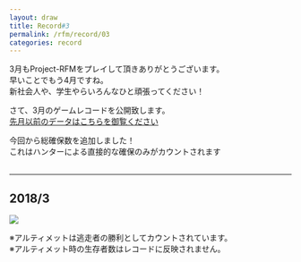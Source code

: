 ```yaml
---
layout: draw
title: Record#3
permalink: /rfm/record/03
categories: record
---
```


3月もProject-RFMをプレイして頂きありがとうございます。<br>
早いことでもう4月ですね。<br>
新社会人や、学生やらいろんなひと頑張ってください！<br>



さて、3月のゲームレコードを公開致します。<br>
[先月以前のデータはこちらを御覧ください](http://web.njj12.net/categories/#record) <br>

今回から総確保数を追加しました！<br>
これはハンターによる直接的な確保のみがカウントされます<br>
  
  
----------------------------------------  
## 2018/3
<img src="http://web.njj12.net/public/images/record/201803.png"><br>

※アルティメットは逃走者の勝利としてカウントされています。<br>
※アルティメット時の生存者数はレコードに反映されません。<br>
